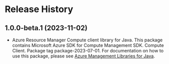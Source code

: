 # Release History

## 1.0.0-beta.1 (2023-11-02)

- Azure Resource Manager Compute client library for Java. This package contains Microsoft Azure SDK for Compute Management SDK. Compute Client. Package tag package-2023-07-01. For documentation on how to use this package, please see [Azure Management Libraries for Java](https://aka.ms/azsdk/java/mgmt).
